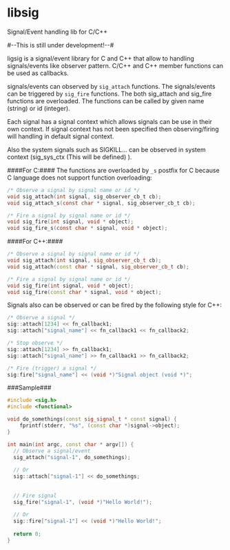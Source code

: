 libsig
======

Signal/Event handling lib for C/C++


#--This is still under development!--#

ligsig is a signal/event library for C and C++ that allow to handling signals/events like observer pattern. C/C++ and C++ member functions can be used as callbacks. 

signals/events can observed by `sig_attach` functions. The signals/events can be triggered by `sig_fire` functions. The both sig_attach and sig_fire functions are overloaded. The functions can be called by given name (string) or id (integer). 

Each signal has a signal context which allows signals can be use in their own context. If signal context has not been specified then observing/firing will handling in default signal context.

Also the system signals such as SIGKILL... can be observed in system context (sig_sys_ctx (This will be defined) ).

####For C:####
The functions are overloaded by `_s` postfix for C because C language does not support function overloading:
```C
/* Observe a signal by signal name or id */
void sig_attach(int signal, sig_observer_cb_t cb);
void sig_attach_s(const char * signal, sig_observer_cb_t cb);

/* Fire a signal by signal name or id */
void sig_fire(int signal, void * object);
void sig_fire_s(const char * signal, void * object);
```

####For C++:####
```C++
/* Observe a signal by signal name or id */
void sig_attach(int signal, sig_observer_cb_t cb);
void sig_attach(const char * signal, sig_observer_cb_t cb);

/* Fire a signal by signal name or id */
void sig_fire(int signal, void * object);
void sig_fire(const char * signal, void * object);
```

Signals also can be observed or can be fired by the following style for C++:

```C++
/* Observe a signal */
sig::attach[1234] << fn_callback1;
sig::attach["signal_name"] << fn_callback1 << fn_callback2;

/* Stop observe */
sig::attach[1234] >> fn_callback1;
sig::attach["signal_name"] >> fn_callback1 >> fn_callback2;

/* Fire (trigger) a signal */
sig:fire["signal_name"] << (void *)"Signal object (void *)";
```

###Sample###

```C++
#include <sig.h>
#include <functional>

void do_somethings(const sig_signal_t * const signal) {
	fprintf(stderr, "%s", (const char *)signal->object);
}

int main(int argc, const char * argv[]) {
  // Observe a signal/event
  sig_attach("signal-1", do_somethings);
  
  // Or 
  sig::attach["signal-1"] << do_somethings;
  
  
  // Fire signal
  sig_fire("signal-1", (void *)"Hello World!");
  
  // Or
  sig::fire["signal-1"] << (void *)"Hello World!";
  
  return 0;
}
```



